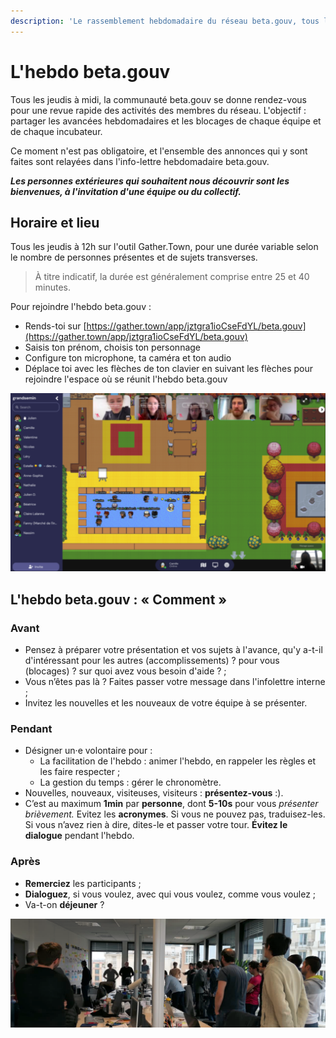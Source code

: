 ```yaml
---
description: 'Le rassemblement hebdomadaire du réseau beta.gouv, tous les jeudis à midi !'
---
```


# L'hebdo beta.gouv

Tous les jeudis à midi, la communauté beta.gouv se donne rendez-vous pour une revue rapide des activités des membres du réseau. L'objectif : partager les avancées hebdomadaires et les blocages de chaque équipe et de chaque incubateur. 

Ce moment n'est pas obligatoire, et l'ensemble des annonces qui y sont faites sont relayées dans l'info-lettre hebdomadaire beta.gouv. 

_**Les personnes extérieures qui souhaitent nous découvrir sont les bienvenues, à l'invitation d'une équipe ou du collectif.**_

## Horaire et lieu

Tous les jeudis à 12h sur l'outil Gather.Town, pour une durée variable selon le nombre de personnes présentes et de sujets transverses. 

> À titre indicatif, la durée est généralement comprise entre 25 et 40 minutes.

Pour rejoindre l'hebdo beta.gouv : 

* Rends-toi sur [https://gather.town/app/jztgra1ioCseFdYL/beta.gouv](https://gather.town/app/jztgra1ioCseFdYL/beta.gouv)
* Saisis ton prénom, choisis ton personnage
* Configure ton microphone, ta caméra et ton audio 
* Déplace toi avec les flèches de ton clavier en suivant les flèches pour rejoindre l'espace où se réunit l'hebdo beta.gouv

![L&apos;hebdo beta.gouv sur Gather.Town](../../../.gitbook/assets/image%20%2814%29%20%281%29.png)

## L'hebdo beta.gouv :  « Comment »

### Avant

* Pensez à préparer votre présentation et vos sujets à l'avance, qu'y a-t-il d'intéressant pour les autres \(accomplissements\) ? pour vous \(blocages\) ? sur quoi avez vous besoin d'aide ? ;
* Vous n’êtes pas là ? Faites passer votre message dans l'infolettre interne ;
* Invitez les nouvelles et les nouveaux de votre équipe à se présenter.

### Pendant

* Désigner un·e volontaire pour : 
  * La facilitation de l'hebdo :  animer l'hebdo, en rappeler les règles et les faire respecter ;
  * La gestion du temps : gérer le chronomètre.
* Nouvelles, nouveaux, visiteuses, visiteurs : **présentez-vous** :\).
* C’est au maximum **1min** par **personne**, dont **5-10s** pour vous _présenter brièvement._ Evitez les **acronymes**. Si vous ne pouvez pas, traduisez-les. Si vous n’avez rien à dire, dites-le et passer votre tour. **Évitez le dialogue** pendant l'hebdo.

### Après

* **Remerciez** les participants ;
* **Dialoguez**, si vous voulez, avec qui vous voulez, comme vous voulez ;
* Va-t-on **déjeuner** ?



![Avant mars 2020, nous organisions chaque semaine un Stand-up dans nos locaux](../../../.gitbook/assets/image.png)

